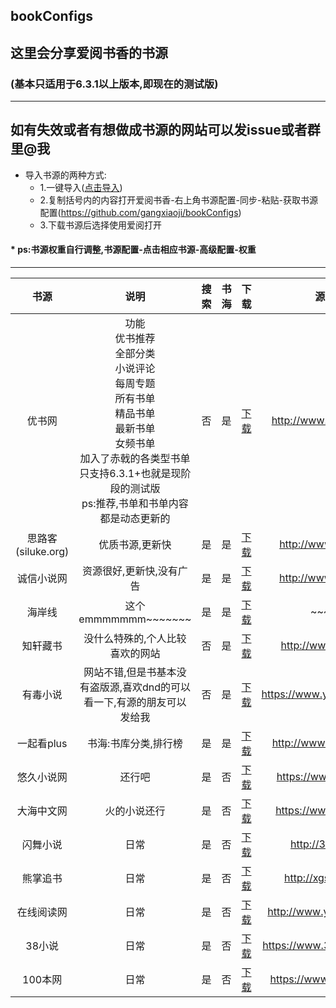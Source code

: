 bookConfigs
---
这里会分享爱阅书香的书源
---
### (基本只适用于6.3.1以上版本,即现在的测试版)</br>
---
如有失效或者有想做成书源的网站可以发issue或者群里@我
---
* 导入书源的两种方式:
	* 1.一键导入([点击导入](https://xgg.kim/t5N83))
	* 2.复制括号内的内容打开爱阅书香-右上角书源配置-同步-粘贴-获取书源配置(https://github.com/gangxiaoji/bookConfigs)
	* 3.下载书源后选择使用爱阅打开
#### * ps:书源权重自行调整,书源配置-点击相应书源-高级配置-权重
------
|书源|说明|搜索|书海|下载|源网站|
|:---:|:---:|:---:|:---:|:---:|:---:|
|优书网|功能</br>优书推荐</br>全部分类</br>小说评论</br>每周专题<br>所有书单</br>精品书单</br>最新书单</br>女频书单</br>加入了赤戟的各类型书单</br>只支持6.3.1+也就是现阶段的测试版</br>ps:推荐,书单和书单内容都是动态更新的|否|是|[下载](https://github.com/gangxiaoji/bookConfigs/raw/master/优书网(仅书海).ibs)|http://www.yousuu.com/|
|思路客(siluke.org)|优质书源,更新快|是|是|[下载](https://github.com/gangxiaoji/bookConfigs/raw/master/思路客(siluke.org).ibs)|http://www.siluke.org|
|诚信小说网|资源很好,更新快,没有广告|是|是|[下载](https://github.com/gangxiaoji/bookConfigs/raw/master/诚信小说网.ibs)|http://www.jstnjt.com|
|海岸线|这个emmmmmmm~~~~~~~|是|是|[下载](https://github.com/gangxiaoji/bookConfigs/raw/master/海岸线.ibs)|~~~~~~|
|知轩藏书|没什么特殊的,个人比较喜欢的网站|否|是|[下载](https://github.com/gangxiaoji/bookConfigs/raw/master/知轩藏书(仅书海).ibs)|http://www.zxcs.me/|
|有毒小说|网站不错,但是书基本没有盗版源,喜欢dnd的可以看一下,有源的朋友可以发给我|否|是|[下载](https://github.com/gangxiaoji/bookConfigs/raw/master/有毒小说(仅书海).ibs)|https://www.youdubook.com|
|一起看plus|书海:书库分类,排行榜|是|是|[下载](https://github.com/gangxiaoji/bookConfigs/raw/master/一起看plus.ibs)|http://www.yqkplus.com|
|悠久小说网|还行吧|是|否|[下载](https://github.com/gangxiaoji/bookConfigs/raw/master/悠久小说网.ibs)|https://www.ujxs.com/|
|大海中文网|火的小说还行|是|否|[下载](https://github.com/gangxiaoji/bookConfigs/raw/master/大海中文网.ibs)|https://www.dhzw.org/|
|闪舞小说|日常|是|否|[下载](https://github.com/gangxiaoji/bookConfigs/raw/master/闪舞小说.ibs)|http://35xs.com/|
|熊掌追书|日常|是|否|[下载](https://github.com/gangxiaoji/bookConfigs/raw/master/熊掌追书.ibs)|http://xgssvip.com/|
|在线阅读网|日常|是|否|[下载](https://github.com/gangxiaoji/bookConfigs/raw/master/在线阅读网.ibs)|http://www.yuedu88.com/|
|38小说|日常|是|否|[下载](https://github.com/gangxiaoji/bookConfigs/raw/master/38小说.ibs)|https://www.38kanshu.com/|
|100本网|日常|是|否|[下载](https://github.com/gangxiaoji/bookConfigs/raw/master/100本网.ibs)|https://www.100ben.net/|
